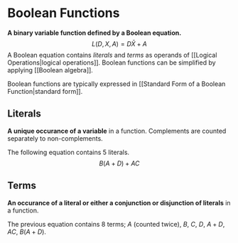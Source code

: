 # Boolean Functions
**A binary variable function defined by a Boolean equation.**
$$L(D,X,A)=D\bar{X}+A$$
A Boolean equation contains *literals* and *terms* as operands of [[Logical Operations|logical operations]]. Boolean functions can be simplified by applying [[Boolean algebra]].

Boolean functions are typically expressed in [[Standard Form of a Boolean Function|standard form]].


## Literals
**A unique occurance of a variable** in a function. Complements are counted separately to non-complements.

The following equation contains $5$ literals.
$$B(A+D)+AC$$
## Terms
**An occurance of a literal or either a conjunction or disjunction of literals** in a function.

The previous equation contains $8$ terms; $A$ (counted twice), $B$, $C$, $D$, $A+D$, $AC$, $B(A+D)$.